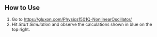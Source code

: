 ## How to Use
1. Go to https://gluxon.com/Physics1501Q-NonlinearOscillator/
2. Hit *Start Simulation* and observe the calculations shown in blue on the top right.
